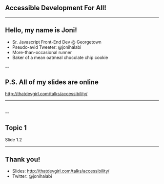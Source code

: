 ## Accessible Development For All!

---

## Hello, my name is Joni!

* Sr. Javascript Front-End Dev @ Georgetown
* Pseudo-avid Tweeter: @jonihalabi
* More-than-occasional runner
* Baker of a mean oatmeal chocolate chip cookie

--

## P.S. All of my slides are online

http://thatdevgirl.com/talks/accessibility/

---

##

--

## Topic 1
Slide 1.2

---

## Thank you!

* Slides: http://thatdevgirl.com/talks/accessibility/
* Twitter: @jonihalabi
